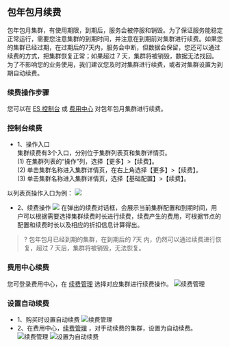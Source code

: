 ## 包年包月续费
包年包月集群，有使用期限，到期后，服务会被停服和销毁。为了保证服务能稳定正常运行，需要您注意集群的到期时间，并注意在到期前对集群进行续费。如果您的集群已经过期，在过期后的7天内，服务会中断，但数据会保留，您还可以通过续费的方式，把集群恢复正常；如果超过 7 天，集群将被销毁，数据无法找回。为了不影响您的业务使用，我们建议您及时对集群进行续费，或者对集群设置为到期自动续费。

### 续费操作步骤
您可以在 [ES 控制台](https://console.cloud.tencent.com/es) 或 [费用中心](https://console.cloud.tencent.com/expense/overview) 对包年包月集群进行续费。

### 控制台续费
- 1、操作入口  
集群续费有3个入口，分别位于集群列表页和集群详情页。  
(1) 在集群列表的“操作”列，选择【更多】>【续费】。  
(2) 单击集群名称进入集群详情页，在右上角选择【更多】>【续费】。  
(3) 单击集群名称进入集群详情页，选择【基础配置】>【续费】。  

以列表页操作入口为例：
![](https://main.qcloudimg.com/raw/54ab7e9563234d782d3bd2e4a20e4b80.png)

- 2、续费操作
![](https://main.qcloudimg.com/raw/2a8c672fa50d72b83a3e9ec8fb90efe3.jpg)
在弹出的续费对话框，会展示当前集群配置和到期时间，用户可以根据需要选择集群续费时长进行续费，续费产生的费用，可根据节点的配置和续费时长以及相应的折扣信息计算得出。

>? 包年包月已经到期的集群，在到期后的 7天 内，仍然可以通过续费进行恢复，超过 7 天后，集群将被销毁，无法恢复。

### 费用中心续费
您可登录费用中心，在 [续费管理](https://console.cloud.tencent.com/account/renewal) 选择对应集群进行续费操作。
![续费管理](https://main.qcloudimg.com/raw/a88f709826e9a56030f1e0754ca7541c.png)

### 设置自动续费
- 1、购买时设置自动续费
![续费管理](https://main.qcloudimg.com/raw/4c8233934674501d7b40372e72a3b988.png)
- 2、在费用中心，[续费管理](https://console.cloud.tencent.com/account/renewal) ，对手动续费的集群，设置为自动续费。
![续费管理](https://main.qcloudimg.com/raw/38ac2aa1d46c626a9632e832ae2625b6.png)
![设置为自动续费](https://main.qcloudimg.com/raw/1e0d77b48fba55daa9ce30d1c22fa349.png)
